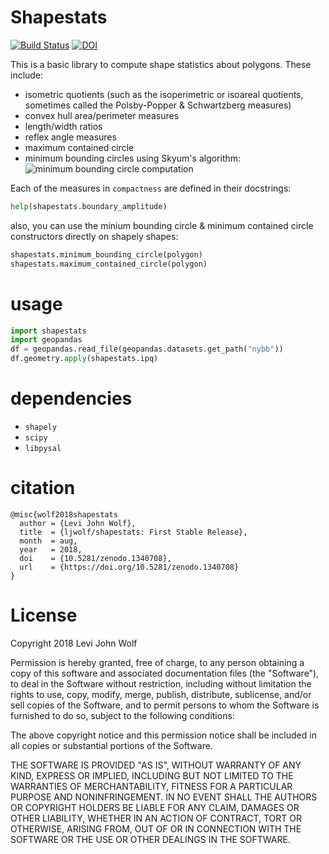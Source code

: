# Shapestats
[![Build Status](https://travis-ci.org/ljwolf/shapestats.svg?branch=master)](https://travis-ci.org/ljwolf/shapestats)
[![DOI](https://zenodo.org/badge/143476127.svg)](https://zenodo.org/badge/latestdoi/143476127)

This is a basic library to compute shape statistics about polygons. 
These include:
- isometric quotients (such as the isoperimetric or isoareal quotients, sometimes called the Polsby-Popper & Schwartzberg measures)
- convex hull area/perimeter measures
- length/width ratios
- reflex angle measures
- maximum contained circle
- minimum bounding circles using Skyum's algorithm:
![minimum bounding circle computation](https://raw.githubusercontent.com/ljwolf/shapestats/master/_img/minbc.gif)

Each of the measures in `compactness` are defined in their docstrings:
```python
help(shapestats.boundary_amplitude)
```

also, you can use the minium bounding circle & minimum contained circle constructors directly on shapely shapes:

```python
shapestats.minimum_bounding_circle(polygon)
shapestats.maximum_contained_circle(polygon)
```

# usage

```python
import shapestats
import geopandas
df = geopandas.read_file(geopandas.datasets.get_path("nybb"))
df.geometry.apply(shapestats.ipq)
```

# dependencies
- `shapely`
- `scipy`
- `libpysal`

# citation
```
@misc{wolf2018shapestats
  author = {Levi John Wolf},
  title  = {ljwolf/shapestats: First Stable Release},
  month  = aug,
  year   = 2018,
  doi    = {10.5281/zenodo.1340708},
  url    = {https://doi.org/10.5281/zenodo.1340708}
}
```

# License
Copyright 2018 Levi John Wolf

Permission is hereby granted, free of charge, to any person obtaining a copy of this software and associated documentation files (the "Software"), to deal in the Software without restriction, including without limitation the rights to use, copy, modify, merge, publish, distribute, sublicense, and/or sell copies of the Software, and to permit persons to whom the Software is furnished to do so, subject to the following conditions:

The above copyright notice and this permission notice shall be included in all copies or substantial portions of the Software.

THE SOFTWARE IS PROVIDED "AS IS", WITHOUT WARRANTY OF ANY KIND, EXPRESS OR IMPLIED, INCLUDING BUT NOT LIMITED TO THE WARRANTIES OF MERCHANTABILITY, FITNESS FOR A PARTICULAR PURPOSE AND NONINFRINGEMENT. IN NO EVENT SHALL THE AUTHORS OR COPYRIGHT HOLDERS BE LIABLE FOR ANY CLAIM, DAMAGES OR OTHER LIABILITY, WHETHER IN AN ACTION OF CONTRACT, TORT OR OTHERWISE, ARISING FROM, OUT OF OR IN CONNECTION WITH THE SOFTWARE OR THE USE OR OTHER DEALINGS IN THE SOFTWARE.
